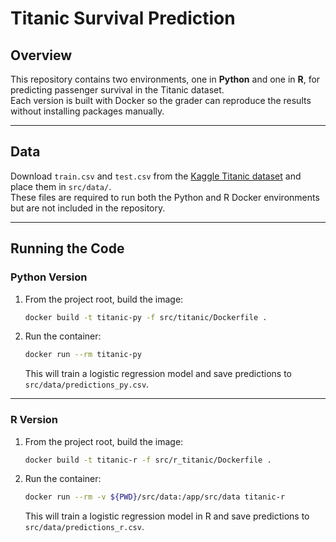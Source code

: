 # Titanic Survival Prediction

## Overview
This repository contains two environments, one in **Python** and one in **R**, for predicting passenger survival in the Titanic dataset.  
Each version is built with Docker so the grader can reproduce the results without installing packages manually.

---

## Data
Download `train.csv` and `test.csv` from the [Kaggle Titanic dataset](https://www.kaggle.com/c/titanic/data) and place them in `src/data/`.  
These files are required to run both the Python and R Docker environments but are not included in the repository.

---

## Running the Code

### Python Version
1. From the project root, build the image:
   ```bash
   docker build -t titanic-py -f src/titanic/Dockerfile .
   ```
2. Run the container:
   ```bash
   docker run --rm titanic-py
   ```
   This will train a logistic regression model and save predictions to `src/data/predictions_py.csv`.

---

### R Version
1. From the project root, build the image:
   ```bash
   docker build -t titanic-r -f src/r_titanic/Dockerfile .
   ```
2. Run the container:
   ```bash
   docker run --rm -v ${PWD}/src/data:/app/src/data titanic-r
   ```
   This will train a logistic regression model in R and save predictions to `src/data/predictions_r.csv`.
